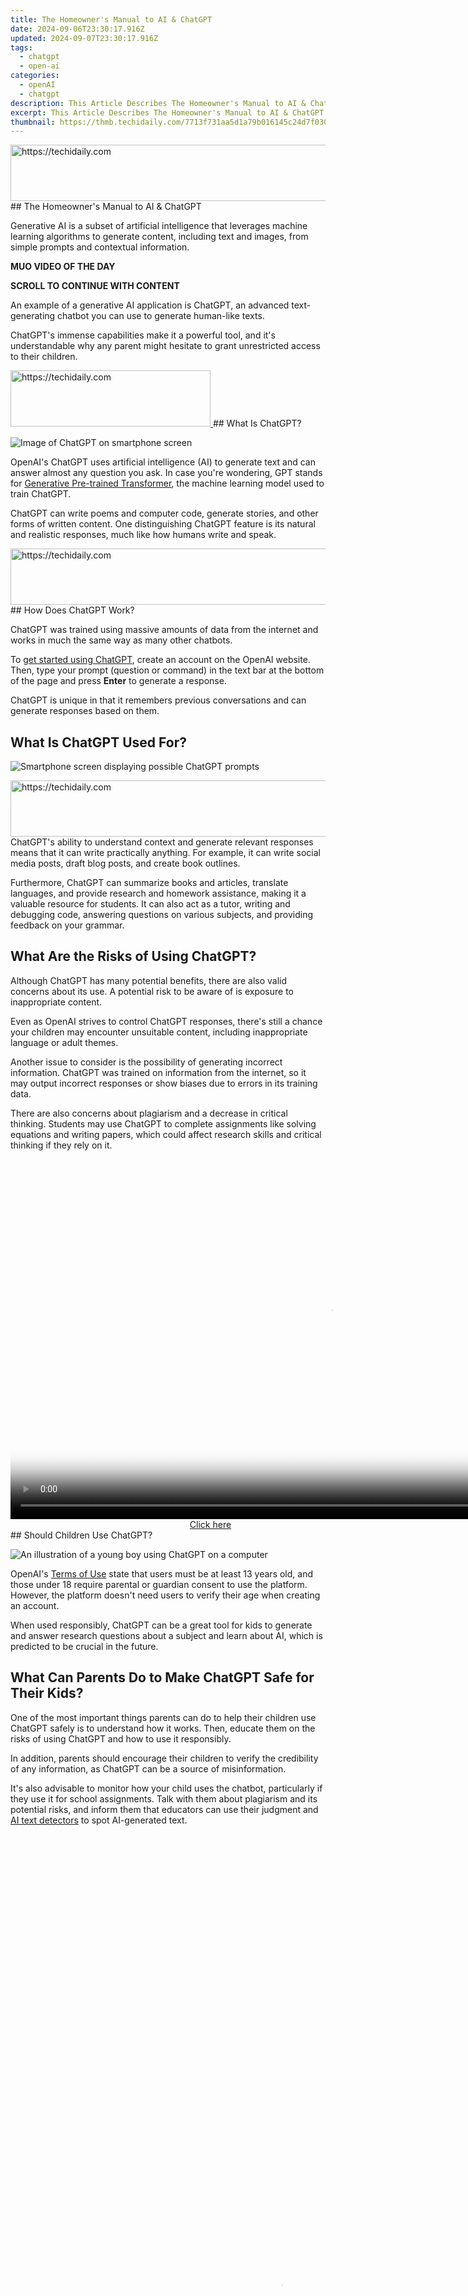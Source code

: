 ```yaml
---
title: The Homeowner's Manual to AI & ChatGPT
date: 2024-09-06T23:30:17.916Z
updated: 2024-09-07T23:30:17.916Z
tags:
  - chatgpt
  - open-ai
categories:
  - openAI
  - chatgpt
description: This Article Describes The Homeowner's Manual to AI & ChatGPT
excerpt: This Article Describes The Homeowner's Manual to AI & ChatGPT
thumbnail: https://thmb.techidaily.com/7713f731aa5d1a79b016145c24d7f030b3ba8189c712906ad5104406a0711035.jpg
---
```


<!-- affiliate ads begin -->
<a href="https://ephamedtechinc.pxf.io/c/5597632/2136621/26400" target="_top" id="2136621">
  <img src="//a.impactradius-go.com/display-ad/26400-2136621" border="0" alt="https://techidaily.com" width="728" height="90"/>
</a>
<img height="0" width="0" src="https://ephamedtechinc.pxf.io/i/5597632/2136621/26400" style="position:absolute;visibility:hidden;" border="0" />
<!-- affiliate ads end -->
## The Homeowner's Manual to AI & ChatGPT

 Generative AI is a subset of artificial intelligence that leverages machine learning algorithms to generate content, including text and images, from simple prompts and contextual information.

**MUO VIDEO OF THE DAY**

**SCROLL TO CONTINUE WITH CONTENT**

 An example of a generative AI application is ChatGPT, an advanced text-generating chatbot you can use to generate human-like texts.

 ChatGPT's immense capabilities make it a powerful tool, and it's understandable why any parent might hesitate to grant unrestricted access to their children.

<!-- affiliate ads begin -->
<a href="https://bluettius.sjv.io/c/5597632/2139109/17108" target="_top" id="2139109">
  <img src="//a.impactradius-go.com/display-ad/17108-2139109" border="0" alt="https://techidaily.com" width="320" height="90"/>
</a>
<img height="0" width="0" src="https://bluettius.sjv.io/i/5597632/2139109/17108" style="position:absolute;visibility:hidden;" border="0" />
<!-- affiliate ads end -->
## What Is ChatGPT?

![Image of ChatGPT on smartphone screen](https://static1.makeuseofimages.com/wordpress/wp-content/uploads/2023/05/chat-gpt.jpg)

 OpenAI's ChatGPT uses artificial intelligence (AI) to generate text and can answer almost any question you ask. In case you're wondering, GPT stands for [Generative Pre-trained Transformer](https://www.makeuseof.com/gpt-models-explained-and-compared/), the machine learning model used to train ChatGPT.

 ChatGPT can write poems and computer code, generate stories, and other forms of written content. One distinguishing ChatGPT feature is its natural and realistic responses, much like how humans write and speak.

<!-- affiliate ads begin -->
<a href="https://aligracehair.sjv.io/c/5597632/2115937/19272" target="_top" id="2115937">
  <img src="//a.impactradius-go.com/display-ad/19272-2115937" border="0" alt="https://techidaily.com" width="728" height="90"/>
</a>
<img height="0" width="0" src="https://aligracehair.sjv.io/i/5597632/2115937/19272" style="position:absolute;visibility:hidden;" border="0" />
<!-- affiliate ads end -->
## How Does ChatGPT Work?

 ChatGPT was trained using massive amounts of data from the internet and works in much the same way as many other chatbots.

 To [get started using ChatGPT](https://www.makeuseof.com/how-to-use-chatgpt-by-openai/), create an account on the OpenAI website. Then, type your prompt (question or command) in the text bar at the bottom of the page and press **Enter** to generate a response.

 ChatGPT is unique in that it remembers previous conversations and can generate responses based on them.

## What Is ChatGPT Used For?

![Smartphone screen displaying possible ChatGPT prompts](https://static1.makeuseofimages.com/wordpress/wp-content/uploads/2023/05/chatgpt-prompts.jpg)

<!-- affiliate ads begin -->
<a href="https://ephamedtechinc.pxf.io/c/5597632/2120867/26400?prodsku=mars" target="_top" id="2120867">
  <img src="//a.impactradius-go.com/display-ad/26400-2120867" border="0" alt="https://techidaily.com" width="728" height="90"/>
</a>
<img height="0" width="0" src="https://ephamedtechinc.pxf.io/i/5597632/2120867/26400?prodsku=mars" style="position:absolute;visibility:hidden;" border="0" />
<!-- affiliate ads end -->
 ChatGPT's ability to understand context and generate relevant responses means that it can write practically anything. For example, it can write social media posts, draft blog posts, and create book outlines.

 Furthermore, ChatGPT can summarize books and articles, translate languages, and provide research and homework assistance, making it a valuable resource for students. It can also act as a tutor, writing and debugging code, answering questions on various subjects, and providing feedback on your grammar.

## What Are the Risks of Using ChatGPT?

 Although ChatGPT has many potential benefits, there are also valid concerns about its use. A potential risk to be aware of is exposure to inappropriate content.

 Even as OpenAI strives to control ChatGPT responses, there's still a chance your children may encounter unsuitable content, including inappropriate language or adult themes.

 Another issue to consider is the possibility of generating incorrect information. ChatGPT was trained on information from the internet, so it may output incorrect responses or show biases due to errors in its training data.

 There are also concerns about plagiarism and a decrease in critical thinking. Students may use ChatGPT to complete assignments like solving equations and writing papers, which could affect research skills and critical thinking if they rely on it.

<!-- affiliate ads begin -->
<span id="1155462">
					<video width="1024" height="576" style="cursor:pointer"
           poster="//a.impactradius-go.com/display-clicktoplayimage/1155462.png"
           onclick="if(!this.playClicked){this.play();this.setAttribute('controls',true);this.playClicked=true;}">
	   <source src="//a.impactradius-go.com/display-ad/14559-1155462">
	   <img src="//a.impactradius-go.com/display-clicktoplayimage/1155462.png" style="border: none; height: 100%; width: 100%; object-fit: contain">
	</video>
	<div style="width:640px;text-align:center"><a href="javascript:window.open(decodeURIComponent('https%3A%2F%2Fpropmoneyinc.pxf.io%2Fc%2F5597632%2F1155462%2F14559'), '_blank');void(0);">Click here</a></div>
</span>
<img height="0" width="0" src="https://imp.pxf.io/i/5597632/1155462/14559" style="position:absolute;visibility:hidden;" border="0" />
<!-- affiliate ads end -->
## Should Children Use ChatGPT?

![An illustration of a young boy using ChatGPT on a computer](https://static1.makeuseofimages.com/wordpress/wp-content/uploads/2023/05/chatgpt-and-child.jpg)

 OpenAI's [Terms of Use](https://openai.com/policies/terms-of-use) state that users must be at least 13 years old, and those under 18 require parental or guardian consent to use the platform. However, the platform doesn't need users to verify their age when creating an account.

 When used responsibly, ChatGPT can be a great tool for kids to generate and answer research questions about a subject and learn about AI, which is predicted to be crucial in the future.

## What Can Parents Do to Make ChatGPT Safe for Their Kids?

 One of the most important things parents can do to help their children use ChatGPT safely is to understand how it works. Then, educate them on the risks of using ChatGPT and how to use it responsibly.

 In addition, parents should encourage their children to verify the credibility of any information, as ChatGPT can be a source of misinformation.

 It's also advisable to monitor how your child uses the chatbot, particularly if they use it for school assignments. Talk with them about plagiarism and its potential risks, and inform them that educators can use their judgment and [AI text detectors](https://www.makeuseof.com/accurate-ai-text-detectors/) to spot AI-generated text.

<!-- affiliate ads begin -->
<span id="1516072">
					<video width="864" height="1536" style="cursor:pointer"
           poster="//a.impactradius-go.com/display-clicktoplayimage/1516072.png"
           onclick="if(!this.playClicked){this.play();this.setAttribute('controls',true);this.playClicked=true;}">
	   <source src="//a.impactradius-go.com/display-ad/16446-1516072">
	   <img src="//a.impactradius-go.com/display-clicktoplayimage/1516072.png" style="border: none; height: 100%; width: 100%; object-fit: contain">
	</video>
	<div style="width:540px;text-align:center"><a href="javascript:window.open(decodeURIComponent('https%3A%2F%2Flaganoo.pxf.io%2Fc%2F5597632%2F1516072%2F16446'), '_blank');void(0);">Click here</a></div>
</span>
<img height="0" width="0" src="https://imp.pxf.io/i/5597632/1516072/16446" style="position:absolute;visibility:hidden;" border="0" />
<!-- affiliate ads end -->
## Use ChatGPT Safely and Responsibly

 Although ChatGPT can help with tasks like writing blog posts, essays, and code, parents need to understand the potential risks of its use. ChatGPT may generate inappropriate content, provide incorrect answers, and can be used by students to cheat on their homework.

 To use ChatGPT safely, parents are encouraged to understand how it works, educate their families about its risks, and monitor how their children use it.

**SCROLL TO CONTINUE WITH CONTENT**

 An example of a generative AI application is ChatGPT, an advanced text-generating chatbot you can use to generate human-like texts.

 ChatGPT's immense capabilities make it a powerful tool, and it's understandable why any parent might hesitate to grant unrestricted access to their children.


<ins class="adsbygoogle"
     style="display:block"
     data-ad-format="autorelaxed"
     data-ad-client="ca-pub-7571918770474297"
     data-ad-slot="1223367746"></ins>



<ins class="adsbygoogle"
     style="display:block"
     data-ad-client="ca-pub-7571918770474297"
     data-ad-slot="8358498916"
     data-ad-format="auto"
     data-full-width-responsive="true"></ins>


